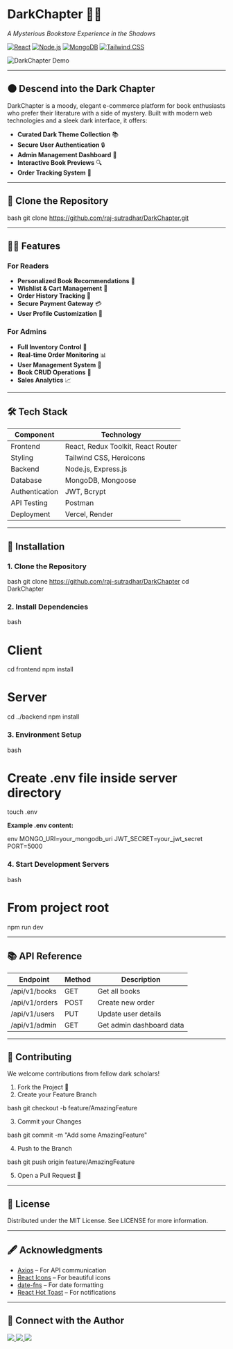 # DarkChapter 📖✨

_A Mysterious Bookstore Experience in the Shadows_

[![React](https://img.shields.io/badge/React-18.2.0-%2361DAFB?logo=react)](https://react.dev/)
[![Node.js](https://img.shields.io/badge/Node.js-18.16.0-%23339933?logo=node.js)](https://nodejs.org/)
[![MongoDB](https://img.shields.io/badge/MongoDB-6.0-%2347A248?logo=mongodb)](https://www.mongodb.com/)
[![Tailwind CSS](https://img.shields.io/badge/Tailwind_CSS-3.3.2-%2306B6D4?logo=tailwind-css)](https://tailwindcss.com/)

![DarkChapter Demo](https://raw.githubusercontent.com/raj-sutradhar/DarkChapter/main/client/src/assets/demo.gif)

---

## 🌑 Descend into the Dark Chapter

DarkChapter is a moody, elegant e-commerce platform for book enthusiasts who prefer their literature with a side of mystery. Built with modern web technologies and a sleek dark interface, it offers:

- **Curated Dark Theme Collection** 📚  
- **Secure User Authentication** 🔒  
- **Admin Management Dashboard** 👑  
- **Interactive Book Previews** 🔍  
- **Order Tracking System** 🚚  

---

## 🔧 Clone the Repository

bash
git clone https://github.com/raj-sutradhar/DarkChapter.git


---

## 🧙‍♂️ Features

### For Readers

- **Personalized Book Recommendations** 🎯  
- **Wishlist & Cart Management** 💼  
- **Order History Tracking** 📆  
- **Secure Payment Gateway** 💳  
- **User Profile Customization** 🎨  

### For Admins

- **Full Inventory Control** 🧮  
- **Real-time Order Monitoring** 📊  
- **User Management System** 👥  
- **Book CRUD Operations** 📖  
- **Sales Analytics** 📈  

---

## 🛠 Tech Stack

| Component       | Technology                              |
|----------------|------------------------------------------|
| Frontend       | React, Redux Toolkit, React Router       |
| Styling        | Tailwind CSS, Heroicons                  |
| Backend        | Node.js, Express.js                      |
| Database       | MongoDB, Mongoose                        |
| Authentication | JWT, Bcrypt                              |
| API Testing    | Postman                                  |
| Deployment     | Vercel, Render                           |

---

## 🚀 Installation

### 1. Clone the Repository

bash
git clone https://github.com/raj-sutradhar/DarkChapter
cd DarkChapter


### 2. Install Dependencies

bash
# Client
cd frontend
npm install

# Server
cd ../backend
npm install


### 3. Environment Setup

bash
# Create .env file inside server directory
touch .env


**Example .env content:**

env
MONGO_URI=your_mongodb_uri
JWT_SECRET=your_jwt_secret
PORT=5000


### 4. Start Development Servers

bash
# From project root
npm run dev


---

## 📚 API Reference

| Endpoint           | Method | Description                  |
|--------------------|--------|------------------------------|
| /api/v1/books    | GET    | Get all books                |
| /api/v1/orders   | POST   | Create new order             |
| /api/v1/users    | PUT    | Update user details          |
| /api/v1/admin    | GET    | Get admin dashboard data     |

---

## 🌌 Contributing

We welcome contributions from fellow dark scholars!

1. Fork the Project 📌  
2. Create your Feature Branch  
   
bash
   git checkout -b feature/AmazingFeature

3. Commit your Changes  
   
bash
   git commit -m "Add some AmazingFeature"

4. Push to the Branch  
   
bash
   git push origin feature/AmazingFeature

5. Open a Pull Request 🎯  

---

## 📜 License

Distributed under the MIT License. See LICENSE for more information.

---

## 🖋 Acknowledgments

- [Axios](https://axios-http.com/) – For API communication  
- [React Icons](https://react-icons.github.io/react-icons/) – For beautiful icons  
- [date-fns](https://date-fns.org/) – For date formatting  
- [React Hot Toast](https://react-hot-toast.com/) – For notifications  

---

## 🔗 Connect with the Author

<p align="left">
  <a href="https://github.com/raj-sutradhar" target="_blank">
    <img src="https://img.shields.io/badge/GitHub-raj--sutradhar-%2312100E?logo=github&style=for-the-badge&labelColor=gray&color=green" />
  </a>
  
  <a href="https://www.linkedin.com/in/raj-sutradhar-ba9527286/" target="_blank">
    <img src="https://img.shields.io/badge/LinkedIn-raj%20sutradhar-%230077B5?logo=linkedin&style=for-the-badge&color=green" />
  </a>
  
  <a href="mailto:sutradharraj704@gmail.com">
    <img src="https://img.shields.io/badge/Email-sutradharraj704%40gmail.com-%23D44638?logo=gmail&style=for-the-badge&color=green" />
  </a>
</p>
